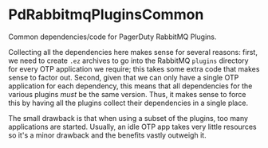 # PdRabbitmqPluginsCommon

Common dependencies/code for PagerDuty RabbitMQ Plugins.

Collecting all the dependencies here makes sense for several reasons: first, we need to create `.ez` archives
to go into the RabbitMQ `plugins` directory for every OTP application we require; this takes some extra code
that makes sense to factor out. Second, given that we can only have a single OTP application for each dependency,
this means that all dependencies for the various plugins _must_ be the same version. Thus, it makes sense to
force this by having all the plugins collect their dependencies in a single place.

The small drawback is that when using a subset of the plugins, too many applications are started. Usually,
an idle OTP app takes very little resources so it's a minor drawback and the benefits vastly outweigh it.

